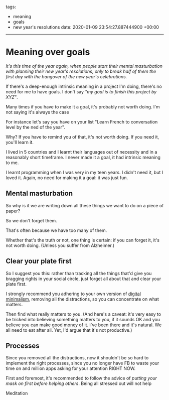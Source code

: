 tags:
- meaning
- goals
- new year's resolutions
date: 2020-01-09 23:54:27.887444900 +00:00

---


# Meaning over goals

_It's this time of the year again, when people start their mental masturbation
with planning their new year's resolutions, only to break half of them the first day with the hangover of the new year's celebrations._

If there's a deep-enough intrinsic meaning in a project I'm doing, there's no need for me to have goals. I don't say _"my goal is to finish this project by XYZ"_.

Many times if you have to make it a goal, it's probably not worth doing. I'm not saying it's always the case

For instance let's say you have on your list "Learn French to conversation level by the ned of the year".

Why? If you have to remind you of that, it's not worth doing. If you need it, you'll learn it.

I lived in 5 countries and I learnt their languages out of necessity and in a reasonably short timeframe. I never made it a goal, it had intrinsic meaning to me.

I learnt programming when I was very in my teen years. I didn't need it, but I loved it. Again, no need for making it a goal: it was just fun.

## Mental masturbation

So why is it we are writing down all these things we want to do on a piece of paper?

So we don't forget them.

That's often because we have too many of them.

Whether that's the truth or not, one thing is certain: if you can forget it, it's not worth doing. (Unless you suffer from Alzheimer.)

## Clear your plate first

So I suggest you this: rather than tracking all the things that'd give you bragging rights in your social circle, just forget all about that and clear your plate first.

I strongly recommend you adhering to your own version of [digital minimalism](/posts/digital-minimalism), removing all the distractions, so you can concentrate on what matters.

Then find what really matters to you. (And here's a caveat: it's very easy to be tricked into believing something matters to you, if it sounds OK and you believe you can make good money of it. I've been there and it's natural. We all need to eat after all. Yet, I'd argue that it's not productive.)

## Processes

Since you removed all the distractions, now it shouldn't be so hard to implement the right processes, since you no longer have FB to waste your time on and million apps asking for your attention RIGHT NOW.

First and foremost, it's recommended to follow the advice of _putting your mask on first before helping others_. Being all stressed out will not help

Meditation
